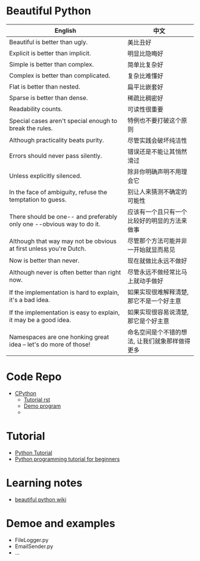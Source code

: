 # Beautiful Python


English                                     | 中文
---------------------------------------- | -------------
Beautiful is better than ugly.           | 美比丑好
Explicit is better than implicit.    | 明显比隐晦好
Simple is better than complex.       | 简单比复杂好
Complex is better than complicated.  | 复杂比难懂好
Flat is better than nested.			 | 扁平比嵌套好
Sparse is better than dense.         | 稀疏比稠密好
Readability counts.                  | 可读性很重要
Special cases aren't special enough to break the rules.  | 特例也不要打破这个原则
Although practicality beats purity.                      | 尽管实践会破坏纯洁性
Errors should never pass silently.                       | 错误还是不能让其悄然滑过
Unless explicitly silenced.                              | 除非你明确声明不用理会它
In the face of ambiguity, refuse the temptation to guess. | 别让人来猜测不确定的可能性
There should be one-- and preferably only one --obvious way to do it. | 应该有一个且只有一个比较好的明显的方法来做事
Although that way may not be obvious at first unless you're Dutch. | 尽管那个方法可能并非一开始就显而易见
Now is better than never. | 现在就做比永远不做好
Although never is often better than right now. | 尽管永远不做经常比马上就动手做好
If the implementation is hard to explain, it's a bad idea. | 如果实现很难解释清楚, 那它不是一个好主意
If the implementation is easy to explain, it may be a good idea. | 如果实现很容易说清楚, 那它是个好主意
Namespaces are one honking great idea – let's do more of those! | 命名空间是个不错的想法, 让我们就象那样做得更多


# Code Repo

* [CPython](https://github.com/python/cpython)
  - [Tutorial rst](https://github.com/python/cpython/blob/main/Doc/tutorial)
  - [Demo program](https://github.com/python/cpython/blob/main/Tools/demo)
  - 
# Tutorial

* [Python Tutorial](https://docs.python.org/3/tutorial/)
* [Python programming tutorial for beginners](https://github.com/Akuli/python-tutorial)


# Learning notes

* [beautiful python wiki](https://github.com/walterfan/beautiful_python/wiki)


# Demoe and examples
* FileLogger.py
* EmailSender.py
* ...

